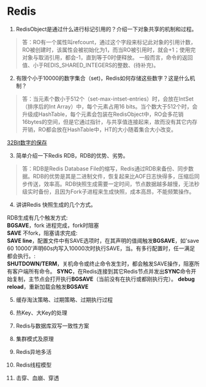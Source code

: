 # Redis

1. RedisObject是通过什么进行标记引用的？介绍一下对象共享的机制和过程。
> 答：RO有一个属性叫refcount，通过这个字段来标记此对象的引用计数，RO被创建时，该属性会被初始化为1，而当RO被引用时，就会+1；使用完对象与取消引用，都会-1，直到等于0时便释放。
  一般而言，命令的返回值、小于REDIS_SHARED_INTEGERS的整数、(待补充)。

2. 有限个小于10000的数字集合（set)，Redis如何存储这些数字？这是什么机制？
> 答：当元素个数小于512个（set-max-intset-entries）时，会放在IntSet（排序后的Int Array）中，每个元素占用16 bits。当个数大于512个时，会升级成HashTable，每个元素会包装在RedisObject中，RO会多花销16bytes的空间，但是它通过指针，与共享值连接起来，故而没有其它内存开销，RO都会放在HashTable中，HT的大小随着集合大小改变。

[32Bit数字的保存](https://newbedev.com/memory-efficient-way-to-store-32-bit-signed-integer-in-redis)


3. 简单介绍一下Redis RDB，RDB的优势、劣势。

> 答：RDB是Redis Database File的缩写，Redis通过RDB来备份、同步数据。RDB的优势是其是二进制文件，恢复起来比AOF日志快得多，压缩后同步传送，效率高。RDB快照生成需要一定时间，节点数据越多越慢，无法秒级实时备份，且因为Fork子进程来生成快照，成本高昂，不能频繁操作。

4. 讲讲Redis 快照生成的几个方式。

RDB生成有几个触发方式:<br/>
**BGSAVE**，fork 进程完成，fork时阻塞<br/>
**SAVE** 不fork，阻塞请求完成:<br/>
**SAVE line**，配置文件中有SAVE选项时，在其声明的值阈触发**BGSAVE**，如'save 60 10000'声明60s内写入10000次时执行SAVE，当。有多行配置时，任一满足都会执行。:<br/>
**SHUTDOWN/TERM**，关机命令或终止命令发生时，都会触发SAVE操作，阻塞所有客户端所有命令。
**SYNC**，在Redis连接到其它Redis节点并发出**SYNC**命令开始复制，主节点会打开执行**BGSAVE**（当前没有在执行或都刚执行完）。
**debug reload**，重新加载会触发**BGSAVE**

5. 缓存淘汰策略、过期策略、过期执行过程

6. 热Key、大Key的处理

7. Redis与数据库双写一致性方案

8. 集群模式及原理

9. Redis异地多活

10. Redis线程模型

11. 击穿、血崩、穿透

